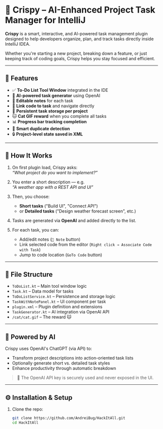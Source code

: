 # 🧠 Crispy – AI-Enhanced Project Task Manager for IntelliJ

**Crispy** is a smart, interactive, and AI-powered task management plugin designed to help developers organize, plan, and track tasks directly inside IntelliJ IDEA.

Whether you're starting a new project, breaking down a feature, or just keeping track of coding goals, Crispy helps you stay focused and efficient.

---

## 🚀 Features

- ✅ **To-Do List Tool Window** integrated in the IDE
- 🤖 **AI-powered task generator** using OpenAI
- 📝 **Editable notes** for each task
- 🔗 **Link code to task** and navigate directly
- 📍 **Persistent task storage per project**
- 🐱 **Cat GIF reward** when you complete all tasks
- 📊 **Progress bar tracking completion**
- 🧠 **Smart duplicate detection**
- 🔒 **Project-level state saved in XML**

---

## 🔧 How It Works

1. On first plugin load, Crispy asks:  
   _“What project do you want to implement?”_

2. You enter a short description — e.g.  
   _“A weather app with a REST API and UI”_

3. Then, you choose:
   - **Short tasks** ("Build UI", "Connect API")
   - or **Detailed tasks** ("Design weather forecast screen", etc.)

4. Tasks are generated via **OpenAI** and added directly to the list.

5. For each task, you can:
   - Add/edit notes (`📝 Note` button)
   - Link selected code from the editor (`Right click → Associate Code with Task`)
   - Jump to code location (`GoTo Code` button)

---

## 📁 File Structure

- `ToDoList.kt` – Main tool window logic
- `Task.kt` – Data model for tasks
- `ToDoListService.kt` – Persistence and storage logic
- `TaskWithNotePanel.kt` – UI component per task
- `plugin.xml` – Plugin definition and extensions
- `TaskGenerator.kt` – AI integration via OpenAI API
- `/cat/cat.gif` – The reward 🐱

---

## 🧠 Powered by AI

Crispy uses OpenAI's ChatGPT (via API) to:

- Transform project descriptions into action-oriented task lists
- Optionally generate short vs. detailed task styles
- Enhance productivity through automatic breakdown

> 🔐 The OpenAI API key is securely used and never exposed in the UI.

---

## ⚙️ Installation & Setup

1. Clone the repo:
   ```bash
   git clone https://github.com/AndreiBug/HackItAll.git
   cd HackItAll
